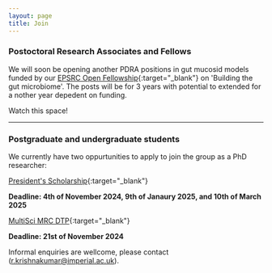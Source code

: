 ```yaml
---
layout: page
title: Join
---
```


### Postoctoral Research Associates and Fellows

We will soon be opening another PDRA positions in gut mucosid models funded by our [EPSRC Open Fellowship](https://gow.epsrc.ukri.org/NGBOViewGrant.aspx?GrantRef=EP/X010961/1){:target="_blank"} on 'Building the gut microbiome'. The posts will be for 3 years with potential to extended for a nother year depedent on funding.

Watch this space!

***

### Postgraduate and undergraduate students 

We currently have two oppurtunities to apply to join the group as a PhD researcher:

[President's Scholarship](https://www.imperial.ac.uk/study/fees-and-funding/postgraduate-doctoral/grants-scholarships/presidents-phd/){:target="_blank"}

**Deadline: 4th of November 2024, 9th of Janaury 2025, and 10th of March 2025**

[MultiSci MRC DTP](https://www.imperial.ac.uk/multisci-mrc-dtp/){:target="_blank"}

**Deadline: 21st of November 2024**

Informal enquiries are wellcome, please contact (<r.krishnakumar@imperial.ac.uk>).
